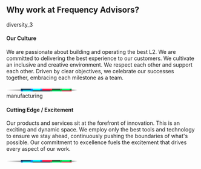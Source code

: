 <div class="area culture">
    <div class="wrapper">
        <h2 class="animate-rise">Why work at Frequency Advisors?</h2>
        <div class="containers">
            <div class="container animate-rise">
                <span class="material-symbols-outlined header-icon our-culture">diversity_3</span>
                <h4>Our Culture</h4>
                <p>We are passionate about building and operating  the best L2. We are committed to delivering the best experience to our customers. We cultivate an inclusive and creative environment. We respect each other and support each other. Driven by clear objectives, we celebrate our successes together, embracing each milestone as a team.</p>
                <img src="/assets/png/divider-lines-short.png" class="c-lines-short" alt="Colored Lines" />
            </div>
            <div class="container animate-rise">
                <span class="material-symbols-outlined header-icon cutting-edge">manufacturing</span>
                <h4>Cutting Edge / Excitement</h4>
                <p>Our products and services sit at the forefront of innovation. This is an exciting and dynamic space. We employ only the best tools and technology to ensure we stay ahead, continuously pushing the boundaries of what's possible. Our commitment to excellence fuels the excitement that drives every aspect of our work.</p>
                <img src="/assets/png/divider-lines-short.png" class="c-lines-short" alt="Colored Lines" />
            </div>
        </div>
    </div>
</div>